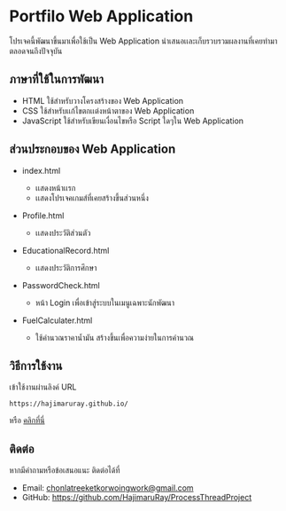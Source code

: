 # Portfilo Web Application

โปรเจคนี้พัฒนาขึ้นมาเพื่อใช้เป็น Web Application นำเสนอเเละเก็บรวบรวมผลงานที่เคยทำมาตลอดจนถึงปัจจุบัน

## ภาษาที่ใช้ในการพัฒนา

- HTML ใช้สำหรับวางโครงสร้างของ Web Application
- CSS ใช้สำหรับเเก้ไขตกเเต่งหน้าตาของ Web Application
- JavaScript ใช้สำหรับเขียนเงื่อนไขหรือ Script ใดๆใน Web Application

## ส่วนประกอบของ Web Application

- index.html

  - เเสดงหน้าเเรก
  - เเสดงโปรเจคเกมส์ที่เคยสร้างขึ้นส่วนหนึ่ง

- Profile.html

  - เเสดงประวัติส่วนตัว

- EducationalRecord.html

  - เเสดงประวัติการศึกษา

- PasswordCheck.html

  - หน้า Login เพื่อเข้าสู่ระบบในเมนูเฉพาะนักพัฒนา

- FuelCalculater.html

  - ใช้คำนวณราคาน้ำมัน สร้างขึ้นเพื่อความง่ายในการคำนวณ
 
## วิธีการใช้งาน

เข้าใช้งานผ่านลิงค์ URL
```text
https://hajimaruray.github.io/
```
หรือ [คลิกที่นี่](https://hajimaruray.github.io/)

## ติดต่อ

หากมีคำถามหรือข้อเสนอแนะ ติดต่อได้ที่

- Email: chonlatreeketkorwoingwork@gmail.com
- GitHub: https://github.com/HajimaruRay/ProcessThreadProject